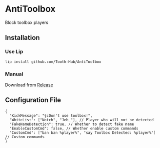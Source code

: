 # AntiToolbox

Block toolbox players

## Installation

### Use Lip

```bash
lip install github.com/Tooth-Hub/AntiToolbox
```

### Manual

Download from [Release](https://github.com/ShrBox/AntiToolbox/releases)

## Configuration File
```jsonc
{
  "KickMessage": "§cDon't use toolbox!",
  "WhiteList": ["Notch", "Jeb_"], // Player who will not be detected
  "FakeNameDetection": true, // Whether to detect fake name
  "EnableCustomCmd": false, // Whether enable custom commands
  "CustomCmd": ["ban ban %player%", "say Toolbox Detected: %player%"] // Custom commands
}
```
